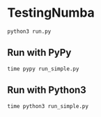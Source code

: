 # TestingNumba

`python3 run.py`

## Run with PyPy
`time pypy run_simple.py`

## Run with Python3
`time python3 run_simple.py`
